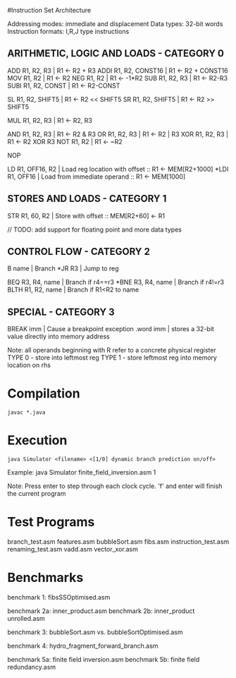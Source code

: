 #Instruction Set Architecture

Addressing modes: 	immediate and displacement
Data types: 		32-bit words
Instruction formats:	I,R,J type instructions

## ARITHMETIC, LOGIC AND LOADS - CATEGORY 0

ADD  	R1, R2, R3		| R1 <- R2 + R3
ADDI	R1, R2, CONST16 | R1 <- R2 + CONST16
MOV	R1, R2				| R1 <- R2
NEG	R1, R2				| R1 <- -1*R2
SUB	R1, R2, R3			| R1 <- R2-R3
SUBI	R1, R2, CONST	| R1 <- R2-CONST

SL	R1, R2, SHIFT5		| R1 <- R2 << SHIFT5
SR	R1, R2, SHIFT5		| R1 <- R2 >> SHIFT5

MUL	R1, R2, R3			| R1 <- R2, R3

AND	R1, R2, R3			| R1 <- R2 & R3
OR	R1, R2, R3			| R1 <- R2 | R3
XOR	R1, R2, R3			| R1 <- R2 XOR R3
NOT	R1, R2				| R1 <- ~R2

NOP

LD 	R1, OFF16, R2 	| Load reg location with offset :: R1 <- MEM[R2+1000]
*LDI	R1, OFF16	| Load from immediate operand   :: R1 <- MEM[1000]

## STORES AND LOADS - CATEGORY 1

STR	R1, 60, R2	| Store with offset		:: MEM[R2+60] <- R1

// TODO: add support for floating point and more data types

## CONTROL FLOW - CATEGORY 2

B	name		| Branch
*JR	R3		| Jump to reg

BEQ	R3, R4, name	| Branch if r4==r3
*BNE	R3, R4, name	| Branch if r4!=r3
BLTH	R1, R2, name	| Branch if R1<R2 to name

## SPECIAL - CATEGORY 3


BREAK imm		| Cause a breakpoint exception
.word imm		| stores a 32-bit value directly into memory address

Note: all operands beginning with R refer to a concrete physical register
TYPE 0 - store into leftmost reg
TYPE 1 - store leftmost reg into memory location on rhs

# Compilation

    javac *.java

# Execution

    java Simulator <filename> <[1/0] dynamic branch prediction on/off>

Example:
    java Simulator finite_field_inversion.asm 1

Note:
Press enter to step through each clock cycle. 'f' and enter will finish the
current program

# Test Programs

branch_test.asm
features.asm
bubbleSort.asm
fibs.asm
instruction_test.asm
renaming_test.asm
vadd.asm
vector_xor.asm

# Benchmarks

benchmark 1: fibsSSOptimised.asm

benchmark 2a: inner_product.asm
benchmark 2b: inner_product unrolled.asm

benchmark 3: bubbleSort.asm vs. bubbleSortOptimised.asm

benchmark 4: hydro_fragment_forward_branch.asm

benchmark 5a: finite field inversion.asm
benchmark 5b: finite field redundancy.asm
